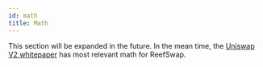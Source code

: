```yaml
---
id: math
title: Math
---
```


This section will be expanded in the future. In the mean time, the [Uniswap V2 whitepaper](https://uniswap.org/whitepaper.pdf) has most relevant math for ReefSwap.
